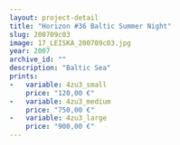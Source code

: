 ```yaml
---
layout: project-detail
title: "Horizon #36 Baltic Summer Night"
slug: 200709c03
image: 17_LEISKA_200709c03.jpg
year: 2007
archive_id: ""
description: "Baltic Sea"
prints: 
-   variable: 4zu3_small
    price: "120,00 €"
-   variable: 4zu3_medium
    price: "750,00 €"
-   variable: 4zu3_large
    price: "900,00 €"
---
```


